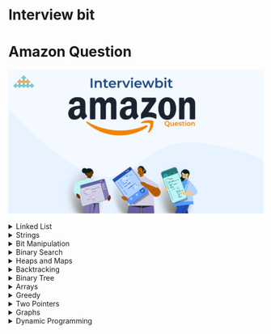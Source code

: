 # Interview bit
# Amazon Question

![Interview Bit ](InterviewBit.png)


<details>
<summary> Linked List</summary>

| #   | Problem                                                                                               | Companies                           | Topic                             | Language                                                                                                                                             |
|-----|-------------------------------------------------------------------------------------------------------|-------------------------------------|-----------------------------------|------------------------------------------------------------------------------------------------------------------------------------------------------|
| 1   | [Merge Two Sorted Lists](https://www.interviewbit.com/problems/merge-two-sorted-lists/)               | Microsoft Amazon Yahoo              | Linked List                       | [java](https://github.com/EbrahimMohamed2611/Interviewbit/blob/main/src/main/java/com/interviewbit/amazone/linkedList/MergeTwoSortedLists.java)      |
| 2   | [Remove Nth Node from List End](https://www.interviewbit.com/problems/remove-nth-node-from-list-end/) | HCL Amazon                          | Linked List                       | [java](https://github.com/EbrahimMohamed2611/Interviewbit/blob/main/src/main/java/com/interviewbit/amazone/linkedList/RemoveNthNodeFromListEnd.java) |
| 3   | [LRU Cache](https://www.interviewbit.com/problems/lru-cache/)                                         | Google Facebook Amazon              | LinkedList MashMap                | [java](https://github.com/EbrahimMohamed2611/Interviewbit/blob/main/src/main/java/com/interviewbit/amazone/linkedList/LRUCache.java)                 |
| 4   | [Merge Two Sorted Lists II](https://www.interviewbit.com/problems/merge-two-sorted-lists-ii/)         | Amazon Adobe Expedia Microsoft      | LinkedList                        | [java](https://github.com/EbrahimMohamed2611/Interviewbit/blob/main/src/main/java/com/interviewbit/amazone/linkedList/MergeTwoSortedLists_2.java)    |
| 5   | [Add Two Numbers as Lists](https://www.interviewbit.com/problems/add-two-numbers-as-lists/)           | Amazon  Qualcomm Microsoft Facebook | LinkedList Two Pointers dummyNode | [java](https://github.com/EbrahimMohamed2611/Interviewbit/blob/main/src/main/java/com/interviewbit/amazone/linkedList/AddTwoNumbersAsLists.java)     |

</details>

<details>
<summary> Strings </summary>

| #   | Problem                                                                                               | Companies                | Topic  | Language                                                                                                                                              |
|-----|-------------------------------------------------------------------------------------------------------|--------------------------|--------|-------------------------------------------------------------------------------------------------------------------------------------------------------|
| 1   | [Longest Palindromic Substring](https://www.interviewbit.com/problems/longest-palindromic-substring/) | Amazon Microsoft Groupon | String | [java](hhttps://github.com/EbrahimMohamed2611/Interviewbit/blob/main/src/main/java/com/interviewbit/amazone/strings/LongestPalindromicSubstring.java) |

</details>
<details>
<summary> Bit Manipulation </summary>

| #   | Problem                                                               | Companies                                            | Topic            | Language                                                                                                                                      |
|-----|-----------------------------------------------------------------------|------------------------------------------------------|------------------|-----------------------------------------------------------------------------------------------------------------------------------------------|
| 1   | [Single Number](https://www.interviewbit.com/problems/single-number/) | Amazon Sharechat Toppr Uber Technologies Inc Twitter | Bit Manipulation | [java](https://github.com/EbrahimMohamed2611/Interviewbit/blob/main/src/main/java/com/interviewbit/amazone/bitManipulation/SingleNumber.java) |

</details>

<details>
<summary> Binary Search </summary>

| #   | Problem                                                                                           | Companies                        | Topic         | Language                                                                                                                                               |
|-----|---------------------------------------------------------------------------------------------------|----------------------------------|---------------|--------------------------------------------------------------------------------------------------------------------------------------------------------|
| 1   | [Rotated Sorted Array Search](https://www.interviewbit.com/problems/rotated-sorted-array-search/) | Facebook Google Microsoft Amazon | Binary Search | [java](https://github.com/EbrahimMohamed2611/Interviewbit/blob/main/src/main/java/com/interviewbit/amazone/binarySearch/RotatedSortedArraySearch.java) |
| 2   | [Square Root of Integer](https://www.interviewbit.com/problems/square-root-of-integer/)           | Facebook Amazon Microsoft        | Binary Search | [java](https://github.com/EbrahimMohamed2611/Interviewbit/blob/main/src/main/java/com/interviewbit/amazone/binarySearch/SquareRootOfInteger.java)      |

</details>

<details>
<summary> Heaps and Maps </summary>

| #   | Problem                                                                             | Companies                 | Topic                | Language                                                                                                                                        |
|-----|-------------------------------------------------------------------------------------|---------------------------|----------------------|-------------------------------------------------------------------------------------------------------------------------------------------------|
| 1   | [K Largest Elements](https://www.interviewbit.com/problems/k-largest-elements/)     | Amazon Delhivery Flipkart | Heaps And Maps       | [java](https://github.com/EbrahimMohamed2611/Interviewbit/blob/main/src/main/java/com/interviewbit/amazone/heapsAndMaps/KLargestElements.java)  |
| 2   | [Merge K Sorted Lists](https://www.interviewbit.com/problems/merge-k-sorted-lists/) | Amazon Google Flipkart    | Heaps And LinkedList | [java](https://github.com/EbrahimMohamed2611/Interviewbit/blob/main/src/main/java/com/interviewbit/amazone/heapsAndMaps/MergeKSortedLists.java) |

</details>

<details>
<summary> Backtracking </summary>

| #   | Problem                                                                         | Companies        | Topic        | Language                                                                                                                                             |
|-----|---------------------------------------------------------------------------------|------------------|--------------|------------------------------------------------------------------------------------------------------------------------------------------------------|
| 1   | [Sub set](https://www.interviewbit.com/problems/subset/)                        | Amazon Microsoft | Backtracking | [java](https://github.com/EbrahimMohamed2611/Interviewbit/blob/main/src/main/java/com/interviewbit/amazone/backtracking/SubSet.java)                 |
| 2   | [Sub set Without Duplicate ](https://www.interviewbit.com/problems/subsets-ii/) | Amazon Microsoft | Backtracking | [java](https://github.com/EbrahimMohamed2611/Interviewbit/blob/main/src/main/java/com/interviewbit/amazone/backtracking/SubSetWithoutDuplicate.java) |

</details>
<details>
<summary> Binary Tree </summary>

| #   | Problem                                                                                                                                   | Companies                              | Topic       | Language                                                                                                                                                                       |
|-----|-------------------------------------------------------------------------------------------------------------------------------------------|----------------------------------------|-------------|--------------------------------------------------------------------------------------------------------------------------------------------------------------------------------|
| 1   | [Symmetric Binary Tree](https://www.interviewbit.com/problems/symmetric-binary-tree/)                                                     | Amazon Zomato                          | Binary Tree | [java](https://github.com/EbrahimMohamed2611/Interviewbit/blob/main/src/main/java/com/interviewbit/amazone/binaryTree/SymmetricBinaryTree.java)                                |
| 2   | [Least Common Ancestor](https://www.interviewbit.com/problems/least-common-ancestor/)                                                     | Facebook Adobe Microsoft Amazon Google | Binary Tree | [java](https://github.com/EbrahimMohamed2611/Interviewbit/blob/main/src/main/java/com/interviewbit/amazone/binaryTree/LeastCommonAncestor.java)                                |
| 3   | [Sorted Array To Balanced BST](https://www.interviewbit.com/problems/sorted-array-to-balanced-bst/)                                       | VMWare Amazon                          | Binary Tree | [java](https://github.com/EbrahimMohamed2611/Interviewbit/blob/main/src/main/java/com/interviewbit/amazone/binaryTree/SortedArrayToBalancedBST.java)                           |
| 4   | [Valid Binary Search Tree](https://www.interviewbit.com/problems/sorted-array-to-balanced-bst/)                                           | Amazon Facebook                        | Binary Tree | [java](https://github.com/EbrahimMohamed2611/Interviewbit/blob/main/src/main/java/com/interviewbit/amazone/binaryTree/ValidBinarySearchTree.java)                              |
| 5   | [Recover Binary Search Tree](https://www.interviewbit.com/problems/recover-binary-search-tree/)                                           | Amazon Microsoft                       | Binary Tree | [java](https://github.com/EbrahimMohamed2611/Interviewbit/blob/main/src/main/java/com/interviewbit/amazone/binaryTree/RecoverBinarySearchTree.java)                            |
| 6   | [Inorder Traversal](https://www.interviewbit.com/problems/inorder-traversal/)                                                             | Amazon Microsoft Grofers               | Binary Tree | [java](https://github.com/EbrahimMohamed2611/Interviewbit/blob/main/src/main/java/com/interviewbit/amazone/binaryTree/InorderTraversal.java)                                   |
| 7   | [Vertical Order traversal of Binary Tree](https://www.interviewbit.com/problems/vertical-order-traversal-of-binary-tree/)                 | Amazon Grab Infoworks Microsoft        | Binary Tree | [java](https://github.com/EbrahimMohamed2611/Interviewbit/blob/main/src/main/java/com/interviewbit/amazone/binaryTree/VerticalOrderTraversalOfBinaryTree.java)                 |
| 8   | [Construct Binary Tree From Inorder And Preorder](https://www.interviewbit.com/problems/construct-binary-tree-from-inorder-and-preorder/) | Amazon Microsoft                       | Binary Tree | [java](https://github.com/EbrahimMohamed2611/Interviewbit/blob/main/src/main/java/com/interviewbit/amazone/binaryTree/ConstructBinaryTreeFromPreorderAndInorderTraversal.java) |

</details>

<details>
<summary> Arrays </summary>

| #   | Problem                                                                                                   | Companies                                                              | Topic                                               | Language                                                                                                                                            |
|-----|-----------------------------------------------------------------------------------------------------------|------------------------------------------------------------------------|-----------------------------------------------------|-----------------------------------------------------------------------------------------------------------------------------------------------------|
| 1   | [Find Duplicate in Array](https://www.interviewbit.com/problems/find-duplicate-in-array/)                 | Amazon VMWare Riverbed Microsoft                                       | Arrays-Frequency Array-slow & fast Pointer-HahTable | [java](https://github.com/EbrahimMohamed2611/Interviewbit/blob/main/src/main/java/com/interviewbit/amazone/arrays/FindDuplicateInArray.java)        |
| 2   | [Merge Intervals](https://www.interviewbit.com/problems/find-duplicate-in-array/)                         | Amazon Google                                                          | Arrays Intervals                                    | [java](https://github.com/EbrahimMohamed2611/Interviewbit/blob/main/src/main/java/com/interviewbit/amazone/arrays/MergeIntervals.java)              |
| 3   | [Max Sum Contiguous Subarray](https://www.interviewbit.com/problems/max-sum-contiguous-subarray/)         | Amazon LinkedIn Apple Adobe Microsoft Google Facebook Bloomberg Oracle | Arrays Intervals                                    | [java](https://github.com/EbrahimMohamed2611/Interviewbit/blob/main/src/main/java/com/interviewbit/amazone/arrays/MaxSumContiguousSubarray.java)    |
| 4   | [Next Permutation](https://www.interviewbit.com/problems/max-sum-contiguous-subarray/)                    | Amazon Microsoft Facebook Google Apple Adobe Bloomberg Uber            | Arrays permutation                                  | [java](https://github.com/EbrahimMohamed2611/Interviewbit/blob/main/src/main/java/com/interviewbit/amazone/arrays/NextPermutation.java)             |
| 5   | [Rotate Matrix](https://www.interviewbit.com/problems/rotate-matrix/)                                     | Amazon  Facebook Google Zoha                                           | Arrays permutation                                  | [java](https://github.com/EbrahimMohamed2611/Interviewbit/blob/main/src/main/java/com/interviewbit/amazone/arrays/RotateMatrix.java)                |
| 6   | [Repeat and Missing Number Array](https://www.interviewbit.com/problems/repeat-and-missing-number-array/) | Amazon                                                                 | Arrays frequencyArray                               | [java](https://github.com/EbrahimMohamed2611/Interviewbit/blob/main/src/main/java/com/interviewbit/amazone/arrays/RepeatAndMissingNumberArray.java) |
| 7   | [first Missing Positive](https://www.interviewbit.com/problems/first-missing-integer/)                    | Amazon                                                                 | Arrays Cycle sort HashSet                           | [java](https://github.com/EbrahimMohamed2611/Interviewbit/blob/main/src/main/java/com/interviewbit/amazone/arrays/FirstMissingInteger.java)         |

</details>

<details>
<summary> Greedy </summary>

| #   | Problem                                                                   | Companies                                | Topic         | Language                                                                                                                               |
|-----|---------------------------------------------------------------------------|------------------------------------------|---------------|----------------------------------------------------------------------------------------------------------------------------------------|
| 1   | [Highest Product](https://www.interviewbit.com/problems/highest-product/) | Amazon Coursera                          | Arrays Sort   | [java](https://github.com/EbrahimMohamed2611/Interviewbit/blob/main/src/main/java/com/interviewbit/amazone/greedy/HighestProduct.java) |
| 2   | [Meeting rooms](https://www.interviewbit.com/problems/meeting-rooms/)     | Amazon Ajio Apple Fab Flipkart Microsoft | Interval Heap | [java](https://github.com/EbrahimMohamed2611/Interviewbit/blob/main/src/main/java/com/interviewbit/amazone/greedy/MeetingRooms.java)   |

</details>

<details>
<summary> Two Pointers </summary>

| #   | Problem                                                                                                                                 | Companies                                             | Topic                            | Language                                                                                                                                                       |
|-----|-----------------------------------------------------------------------------------------------------------------------------------------|-------------------------------------------------------|----------------------------------|----------------------------------------------------------------------------------------------------------------------------------------------------------------|
| 1   | [Pair With Given Difference](https://www.interviewbit.com/problems/pair-with-given-difference/)                                         | Amazon Flipkart                                       | Arrays Sort Tow pointers HashMap | [java](https://github.com/EbrahimMohamed2611/Interviewbit/blob/main/src/main/java/com/interviewbit/amazone/twoPointers/PairWithGivenDifference.java)           |
| 2   | [** Remove Duplicates from Sorted Array](https://www.interviewbit.com/problems/remove-duplicates-from-sorted-array/)                    | (United Health group) Amazon Google Microsoft Expedia | Arrays Sort Tow pointers HashMap | [java](https://github.com/EbrahimMohamed2611/Interviewbit/blob/main/src/main/java/com/interviewbit/amazone/twoPointers/RemoveDuplicatesFromSortedArray.java)   |
| 3   | [**(Remove Duplicates From UnSorted Array) Remove Element from Array](https://www.interviewbit.com/problems/remove-element-from-array/) | Amazon                                                | Arrays Tow pointers              | [java](https://github.com/EbrahimMohamed2611/Interviewbit/blob/main/src/main/java/com/interviewbit/amazone/twoPointers/RemoveDuplicatesFromUnSortedArray.java) |
| 4   | [**Container With Most Water](https://www.interviewbit.com/problems/container-with-most-water/)                                         | Facebook Google Amazon Adobe                          | Arrays Tow pointers Greedy Math  | [java](https://github.com/EbrahimMohamed2611/Interviewbit/blob/main/src/main/java/com/interviewbit/amazone/twoPointers/ContainerWithMostWater.java)            |

</details>

<details>
<summary> Graphs </summary>

| #   | Problem                                                                                                                                                      | Companies                               | Topic                                 | Language                                                                                                                                                                  |
|-----|--------------------------------------------------------------------------------------------------------------------------------------------------------------|-----------------------------------------|---------------------------------------|---------------------------------------------------------------------------------------------------------------------------------------------------------------------------|
| 1   | [Cycle in Undirected Graph](https://www.interviewbit.com/problems/cycle-in-undirected-graph/)                                                                | Amazon                                  | Graph BFS DFS                         | [java](https://github.com/EbrahimMohamed2611/Interviewbit/blob/main/src/main/java/com/interviewbit/amazone/graph/CycleInUndirectedGraph.java)                             |
| 2   | [Cycle in Directed Graph](https://www.interviewbit.com/problems/cycle-in-directed-graph/)                                                                    | Amazon Morgan Stanley                   | Graph BFS DFS                         | [java](https://github.com/EbrahimMohamed2611/Interviewbit/blob/main/src/main/java/com/interviewbit/amazone/graph/CycleInDirectedGraph.java)                               |
| 3   | [Possibility of finishing all courses given pre-requisites](https://www.interviewbit.com/problems/possibility-of-finishing-all-courses-given-prerequisites/) | Amazon Flipkart Grab Infoworks Zenefits | Graph Kahn's Topological Sort BFS DFS | [java](https://github.com/EbrahimMohamed2611/Interviewbit/blob/main/src/main/java/com/interviewbit/amazone/graph/PossibilityOfFinishingAllCoursesGivenPreRequisites.java) |

</details>

<details>
<summary> Dynamic Programming </summary>

| #   | Problem                                                                                         | Companies                               | Topic     | Language                                                                                                                                                   |
|-----|-------------------------------------------------------------------------------------------------|-----------------------------------------|-----------|------------------------------------------------------------------------------------------------------------------------------------------------------------|
| 1   | [Palindrome Partitioning II](https://www.interviewbit.com/problems/palindrome-partitioning-ii/) | Amazon Google Tower Research Capital    | String DP | [java](https://github.com/EbrahimMohamed2611/Interviewbit/blob/main/src/main/java/com/interviewbit/amazone/dynamicProgramming/PalindromePartitioning.java) |
| 2   | [Longest Increasing Subsequence](https://www.interviewbit.com/problems/longest-increasing-subsequence/) | Amazon Facebook Yahoo Microsoft | String DP | [java](https://github.com/EbrahimMohamed2611/Interviewbit/blob/main/src/main/java/com/interviewbit/amazone/dynamicProgramming/PalindromePartitioning.java) |

</details>